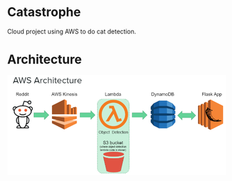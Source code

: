 # Catastrophe
Cloud project using AWS to do cat detection.

# Architecture
![Architecutre](Images/Architecture.png)
